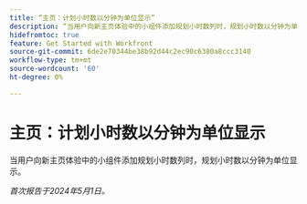 ```yaml
---
title: “主页：计划小时数以分钟为单位显示”
description: “当用户向新主页体验中的小组件添加规划小时数列时，规划小时数以分钟为单位显示。”
hidefromtoc: true
feature: Get Started with Workfront
source-git-commit: 6de2e70344be38b92d44c2ec90c6380a8ccc3140
workflow-type: tm+mt
source-wordcount: '60'
ht-degree: 0%

---
```



# 主页：计划小时数以分钟为单位显示

当用户向新主页体验中的小组件添加规划小时数列时，规划小时数以分钟为单位显示。

_首次报告于2024年5月1日。_
